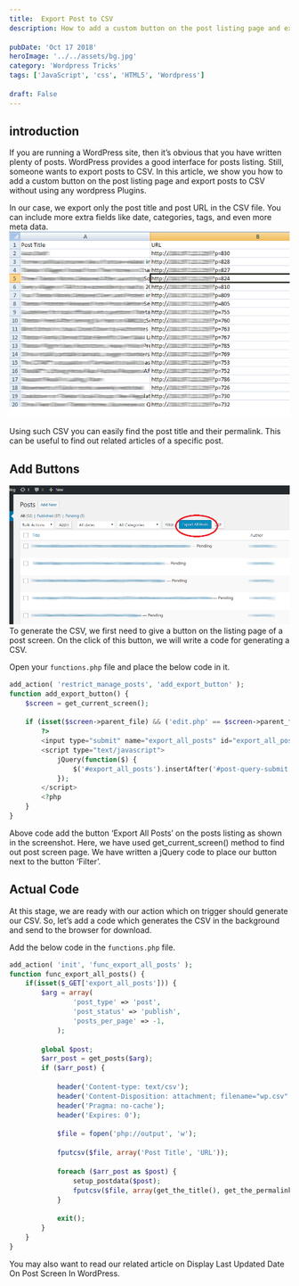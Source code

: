 ```yaml
---
title:	Export Post to CSV
description: How to add a custom button on the post listing page and export posts to CSV without using any wordpress Plugins.

pubDate: 'Oct 17 2018'
heroImage: '../../assets/bg.jpg'
category: 'Wordpress Tricks'
tags: ['JavaScript', 'css', 'HTML5', 'Wordpress']

draft: False
---
```


## introduction
If you are running a WordPress site, then it’s obvious that you have written plenty of posts. WordPress provides a good interface for posts listing. Still, someone wants to export posts to CSV. In this article, we show you how to add a custom button on the post listing page and export posts to CSV without using any wordpress Plugins.

In our case, we export only the post title and post URL in the CSV file. You can include more extra fields like date, categories, tags, and even more meta data.
![exporttoCSV-1.png](../../assets/exporttoCSV-1.png)

Using such CSV you can easily find the post title and their permalink. This can be useful to find out related articles of a specific post.

## Add Buttons
![exporttoCSV-2.png](../../assets/exporttoCSV-2.png)
To generate the CSV, we first need to give a button on the listing page of a post screen. On the click of this button, we will write a code for generating a CSV.

Open your `functions.php` file and place the below code in it.

```php
add_action( 'restrict_manage_posts', 'add_export_button' );
function add_export_button() {
    $screen = get_current_screen();
 
    if (isset($screen->parent_file) && ('edit.php' == $screen->parent_file)) {
        ?>
        <input type="submit" name="export_all_posts" id="export_all_posts" class="button button-primary" value="Export All Posts">
        <script type="text/javascript">
            jQuery(function($) {
                $('#export_all_posts').insertAfter('#post-query-submit');
            });
        </script>
        <?php
    }
}
```
  
  Above code add the button ‘Export All Posts’ on the posts listing as shown in the screenshot. Here, we have used get_current_screen() method to find out post screen page. We have written a jQuery code to place our button next to the button ‘Filter’.

## Actual Code
At this stage, we are ready with our action which on trigger should generate our CSV. So, let’s add a code which generates the CSV in the background and send to the browser for download.

Add the below code in the `functions.php` file.

```php
add_action( 'init', 'func_export_all_posts' );
function func_export_all_posts() {
    if(isset($_GET['export_all_posts'])) {
        $arg = array(
                'post_type' => 'post',
                'post_status' => 'publish',
                'posts_per_page' => -1,
            );
 
        global $post;
        $arr_post = get_posts($arg);
        if ($arr_post) {
 
            header('Content-type: text/csv');
            header('Content-Disposition: attachment; filename="wp.csv"');
            header('Pragma: no-cache');
            header('Expires: 0');
 
            $file = fopen('php://output', 'w');
 
            fputcsv($file, array('Post Title', 'URL'));
 
            foreach ($arr_post as $post) {
                setup_postdata($post);
                fputcsv($file, array(get_the_title(), get_the_permalink()));
            }
 
            exit();
        }
    }
}
```
You may also want to read our related article on Display Last Updated Date On Post Screen In WordPress.



